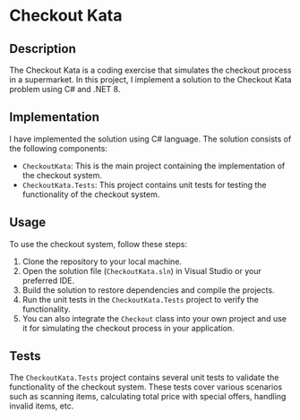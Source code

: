 # Checkout Kata

## Description

The Checkout Kata is a coding exercise that simulates the checkout process in a supermarket. In this project, I implement a solution to the Checkout Kata problem using C# and .NET 8.

## Implementation

I have implemented the solution using C# language. The solution consists of the following components:

- `CheckoutKata`: This is the main project containing the implementation of the checkout system.
- `CheckoutKata.Tests`: This project contains unit tests for testing the functionality of the checkout system.

## Usage

To use the checkout system, follow these steps:

1. Clone the repository to your local machine.
2. Open the solution file (`CheckoutKata.sln`) in Visual Studio or your preferred IDE.
3. Build the solution to restore dependencies and compile the projects.
4. Run the unit tests in the `CheckoutKata.Tests` project to verify the functionality.
5. You can also integrate the `Checkout` class into your own project and use it for simulating the checkout process in your application.

## Tests

The `CheckoutKata.Tests` project contains several unit tests to validate the functionality of the checkout system. These tests cover various scenarios such as scanning items, calculating total price with special offers, handling invalid items, etc.
